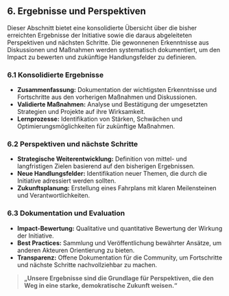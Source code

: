 ## **6. Ergebnisse und Perspektiven**

Dieser Abschnitt bietet eine konsolidierte Übersicht über die bisher erreichten Ergebnisse der Initiative sowie die daraus abgeleiteten Perspektiven und nächsten Schritte. Die gewonnenen Erkenntnisse aus Diskussionen und Maßnahmen werden systematisch dokumentiert, um den Impact zu bewerten und zukünftige Handlungsfelder zu definieren.

### **6.1 Konsolidierte Ergebnisse**
- **Zusammenfassung:** Dokumentation der wichtigsten Erkenntnisse und Fortschritte aus den vorherigen Maßnahmen und Diskussionen.
- **Validierte Maßnahmen:** Analyse und Bestätigung der umgesetzten Strategien und Projekte auf ihre Wirksamkeit.
- **Lernprozesse:** Identifikation von Stärken, Schwächen und Optimierungsmöglichkeiten für zukünftige Maßnahmen.

### **6.2 Perspektiven und nächste Schritte**
- **Strategische Weiterentwicklung:** Definition von mittel- und langfristigen Zielen basierend auf den bisherigen Ergebnissen.
- **Neue Handlungsfelder:** Identifikation neuer Themen, die durch die Initiative adressiert werden sollten.
- **Zukunftsplanung:** Erstellung eines Fahrplans mit klaren Meilensteinen und Verantwortlichkeiten.

### **6.3 Dokumentation und Evaluation**
- **Impact-Bewertung:** Qualitative und quantitative Bewertung der Wirkung der Initiative.
- **Best Practices:** Sammlung und Veröffentlichung bewährter Ansätze, um anderen Akteuren Orientierung zu bieten.
- **Transparenz:** Offene Dokumentation für die Community, um Fortschritte und nächste Schritte nachvollziehbar zu machen.

> **„Unsere Ergebnisse sind die Grundlage für Perspektiven, die den Weg in eine starke, demokratische Zukunft weisen.“**
